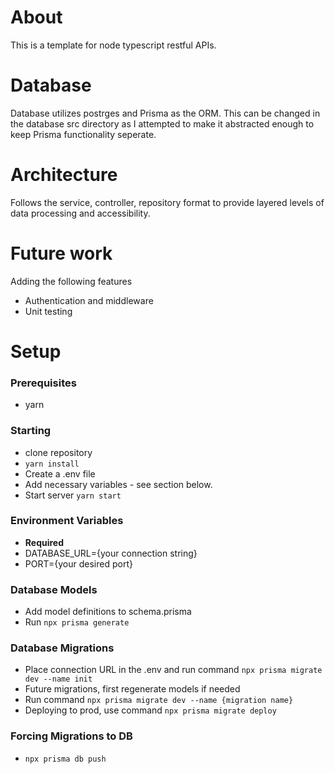# About
This is a template for node typescript restful APIs. 

# Database
Database utilizes postrges and Prisma as the ORM. This can be changed in the database src directory as I attempted to make it abstracted enough to keep Prisma functionality seperate.

# Architecture
Follows the service, controller, repository format to provide layered levels of data processing and accessibility.

# Future work
Adding the following features
- Authentication and middleware
- Unit testing

# Setup
### Prerequisites
- yarn

### Starting
- clone repository
- ```yarn install```
- Create a .env file
- Add necessary variables - see section below.
- Start server ```yarn start```

### Environment Variables
- **Required**
- DATABASE_URL={your connection string}
- PORT={your desired port}

### Database Models
- Add model definitions to schema.prisma
- Run ```npx prisma generate```

### Database Migrations
- Place connection URL in the .env and run command ```npx prisma migrate dev --name init```
- Future migrations, first regenerate models if needed
- Run command ```npx prisma migrate dev --name {migration name}```
- Deploying to prod, use command ```npx prisma migrate deploy```

### Forcing Migrations to DB
- ```npx prisma db push```
